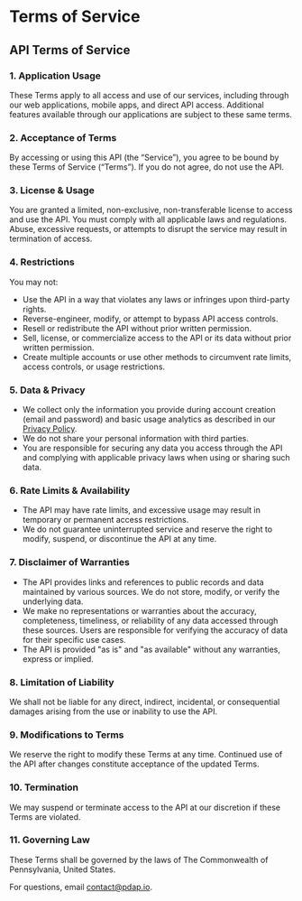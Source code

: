 # Terms of Service

## API Terms of Service &#x20;

### 1. Application Usage

These Terms apply to all access and use of our services, including through our web applications, mobile apps, and direct API access. Additional features available through our applications are subject to these same terms.

### 2. Acceptance of Terms &#x20;

By accessing or using this API (the “Service”), you agree to be bound by these Terms of Service (“Terms”). If you do not agree, do not use the API. &#x20;

### 3. License & Usage &#x20;

You are granted a limited, non-exclusive, non-transferable license to access and use the API. You must comply with all applicable laws and regulations. Abuse, excessive requests, or attempts to disrupt the service may result in termination of access. &#x20;

### 4. Restrictions &#x20;

You may not: &#x20;

* Use the API in a way that violates any laws or infringes upon third-party rights. &#x20;
* Reverse-engineer, modify, or attempt to bypass API access controls. &#x20;
* Resell or redistribute the API without prior written permission.
* Sell, license, or commercialize access to the API or its data without prior written permission.
* Create multiple accounts or use other methods to circumvent rate limits, access controls, or usage restrictions.

### 5. Data & Privacy &#x20;

* We collect only the information you provide during account creation (email and password) and basic usage analytics as described in our [Privacy Policy](https://docs.pdap.io/meta/operations/policy/pdap-privacy-policy).&#x20;
* We do not share your personal information with third parties.&#x20;
* You are responsible for securing any data you access through the API and complying with applicable privacy laws when using or sharing such data.

### 6. Rate Limits & Availability

* The API may have rate limits, and excessive usage may result in temporary or permanent access restrictions.&#x20;
* We do not guarantee uninterrupted service and reserve the right to modify, suspend, or discontinue the API at any time. &#x20;

### 7. Disclaimer of Warranties

* The API provides links and references to public records and data maintained by various sources. We do not store, modify, or verify the underlying data.&#x20;
* We make no representations or warranties about the accuracy, completeness, timeliness, or reliability of any data accessed through these sources. Users are responsible for verifying the accuracy of data for their specific use cases.&#x20;
* The API is provided "as is" and "as available" without any warranties, express or implied.

### 8. Limitation of Liability

We shall not be liable for any direct, indirect, incidental, or consequential damages arising from the use or inability to use the API. &#x20;

### 9. Modifications to Terms

We reserve the right to modify these Terms at any time. Continued use of the API after changes constitute acceptance of the updated Terms. &#x20;

### 10. Termination

We may suspend or terminate access to the API at our discretion if these Terms are violated.

### 11. Governing Law

These Terms shall be governed by the laws of The Commonwealth of Pennsylvania, United States.



For questions, email contact@pdap.io.
